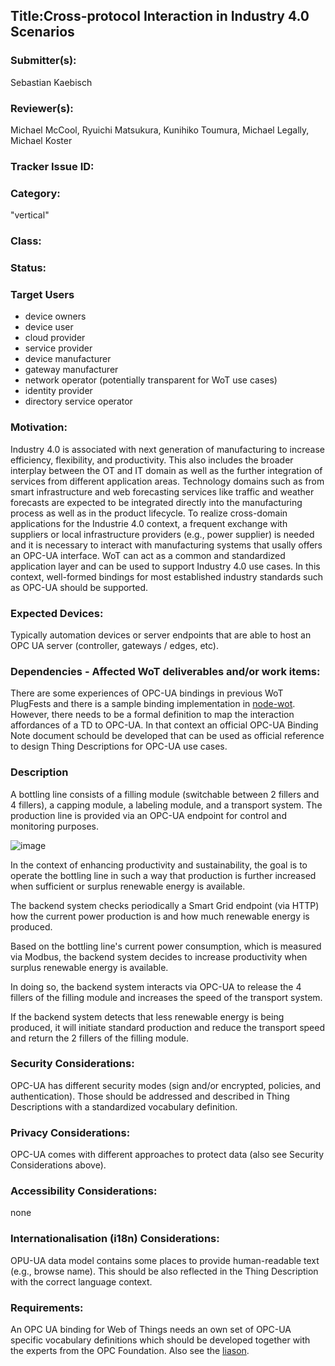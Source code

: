 ## Title:Cross-protocol Interaction in Industry 4.0 Scenarios

### Submitter(s): 

Sebastian Kaebisch 

### Reviewer(s):

Michael McCool, Ryuichi Matsukura, Kunihiko Toumura, Michael Legally, Michael Koster

### Tracker Issue ID:

### Category:

"vertical"

### Class: 

### Status: 

### Target Users

- device owners
- device user
- cloud provider
- service provider
- device manufacturer
- gateway manufacturer
- network operator (potentially transparent for WoT use cases)
- identity provider
- directory service operator

### Motivation:
Industry 4.0 is associated with next generation of manufacturing to increase efficiency, flexibility, and productivity. This also includes the broader interplay between the OT and IT domain as well as the further integration of services from different application areas. Technology domains such as from smart infrastructure and web forecasting services like traffic and weather forecasts are expected to be integrated directly into the manufacturing process as well as in the product lifecycle. To realize cross-domain applications for the Industrie 4.0 context, a frequent exchange with suppliers or local infrastructure providers (e.g., power supplier) is needed and it is necessary to interact with manufacturing systems that usally offers an OPC-UA interface. WoT can act as a common and standardized application layer and can be used to support Industry 4.0 use cases. In this context, well-formed bindings for most established industry standards such as OPC-UA should be supported.
 

### Expected Devices:

Typically automation devices or server endpoints that are able to host an OPC UA server (controller, gateways / edges, etc). 

### Dependencies - Affected WoT deliverables and/or work items:
There are some experiences of OPC-UA bindings in previous WoT PlugFests and there is a sample binding implementation in [node-wot](https://github.com/eclipse/thingweb.node-wot/). However, there needs to be a formal definition to map the interaction affordances of a TD to OPC-UA. In that context an official OPC-UA Binding Note document schould be developed that can be used as official reference to design Thing Descriptions for OPC-UA use cases. 


### Description
A bottling line consists of a filling module (switchable between 2 fillers and 4 fillers), a capping module, a labeling module, and a transport system. The production line is provided via an OPC-UA endpoint for control and monitoring purposes.

![image](https://user-images.githubusercontent.com/13832739/140924270-9ca88444-f48c-4978-b26b-ae5bf83303e8.png)

In the context of enhancing productivity and sustainability, the goal is to operate the bottling line in such a way that production is further increased when sufficient or surplus renewable energy is available. 

The backend system checks periodically a Smart Grid endpoint (via HTTP) how the current power production is and how much renewable energy is produced. 

Based on the bottling line's current power consumption, which is measured via Modbus, the backend system decides to increase productivity when surplus renewable energy is available.

In doing so, the backend system interacts via OPC-UA to release the 4 fillers of the filling module and increases the speed of the transport system.

If the backend system detects that less renewable energy is being produced, it will initiate standard production and reduce the transport speed and return the 2 fillers of the filling module.


### Security Considerations:

OPC-UA has different security modes (sign and/or encrypted, policies, and authentication). Those should be addressed and described in Thing Descriptions with a standardized vocabulary definition. 

### Privacy Considerations:

OPC-UA comes with different approaches to protect data (also see Security Considerations above).

### Accessibility Considerations:

none

### Internationalisation (i18n) Considerations:

OPU-UA data model contains some places to provide human-readable text (e.g., browse name). This should be also reflected in the Thing Description with the correct language context. 

### Requirements:

An OPC UA binding for Web of Things needs an own set of OPC-UA specific vocabulary definitions which should be developed together with the experts from the OPC Foundation. Also see the [liason](https://opcfoundation.org/news/opc-foundation-news/w3c-and-opcf-to-integrate-opc-ua-into-the-web-of-things/).
 


